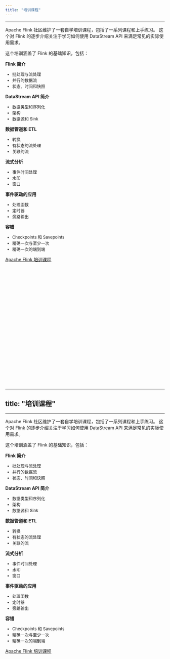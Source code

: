 ```yaml
---
title: "培训课程"
---
```


<hr/>

Apache Flink 社区维护了一套自学培训课程，包括了一系列课程和上手练习。 这个对 Flink 的逐步介绍关注于学习如何使用 DataStream API 来满足常见的实际使用需求。

这个培训涵盖了 Flink 的基础知识，包括：

<div class="row">
    <div class="col-sm-4">
        <div class="panel panel-default">
            <div class="panel-heading">
                <span class="glyphicon glyphicon-blackboard"></span>  <b>Flink 简介</b>
            </div>
            <div class="panel-body">
                <ul style="font-size: small;">
                    <li>批处理与流处理</li>
                    <li>并行的数据流</li>
                    <li>状态、时间和快照</li>
                </ul>
            </div>
        </div>
    </div>
    <div class="col-sm-4">
        <div class="panel panel-default">
            <div class="panel-heading">
                <span class="glyphicon glyphicon-random"></span> <b>DataStream API 简介</b>
            </div>
            <div class="panel-body">
                <ul style="font-size: small;">
                    <li>数据类型和序列化</li>
                    <li>架构</li>
                    <li>数据源和 Sink</li>
                </ul>
            </div>
        </div>
    </div>
    <div class="col-sm-4">
        <div class="panel panel-default">
            <div class="panel-heading">
                <span class="glyphicon glyphicon-copy"></span> <b>数据管道和 ETL</b>
            </div>
            <div class="panel-body">
                <ul style="font-size: small;">
                <li>转换</li>
                <li>有状态的流处理</li>
                <li>关联的流</li>
                </ul>
            </div>
        </div>
    </div>
</div>
<div class="row">
    <div class="col-sm-4">
        <div class="panel panel-default">
            <div class="panel-heading">
                <span class="glyphicon glyphicon-time"></span> <b>流式分析</b>
            </div>
            <div class="panel-body">
                <ul style="font-size: small;">
                <li>事件时间处理</li>
                <li>水印</li>
                <li>窗口</li>
                </ul>
            </div>
        </div>
    </div>
    <div class="col-sm-4">
        <div class="panel panel-default">
            <div class="panel-heading">
                <span class="glyphicon glyphicon-log-in"></span> <b>事件驱动的应用</b>
            </div>
            <div class="panel-body">
                <ul style="font-size: small;">
                <li>处理函数</li>
                <li>定时器</li>
                <li>旁路输出</li>
                </ul>
            </div>
        </div>
    </div>
    <div class="col-sm-4">
        <div class="panel panel-default">
            <div class="panel-heading">
                <span class="glyphicon glyphicon-ok"></span> <b>容错</b>
            </div>
            <div class="panel-body">
                <ul style="font-size: small;">
                <li>Checkpoints 和 Savepoints</li>
                <li>精确一次与至少一次</li>
                <li>精确一次的端到端</li>
                </ul>
            </div>
        </div>
    </div>
</div>

<div style="margin-bottom: 400px;">
<a href="{{site.DOCS_BASE_URL}}flink-docs-stable/zh/learn-flink" target='_blank'>Apache Flink 培训课程 <small><span class="glyphicon glyphicon-new-window"></span></small> </a> 
</div>

<!-- 
Any page on this site whose contents aren't tall enough will not render correctly when scrolling.
Hence the margin-bottom on the div above.
-->
---
title: "培训课程"
---

<hr/>

Apache Flink 社区维护了一套自学培训课程，包括了一系列课程和上手练习。 这个对 Flink 的逐步介绍关注于学习如何使用 DataStream API 来满足常见的实际使用需求。

这个培训涵盖了 Flink 的基础知识，包括：

<div class="row">
    <div class="col-sm-4">
        <div class="panel panel-default">
            <div class="panel-heading">
                <span class="glyphicon glyphicon-blackboard"></span>  <b>Flink 简介</b>
            </div>
            <div class="panel-body">
                <ul style="font-size: small;">
                    <li>批处理与流处理</li>
                    <li>并行的数据流</li>
                    <li>状态、时间和快照</li>
                </ul>
            </div>
        </div>
    </div>
    <div class="col-sm-4">
        <div class="panel panel-default">
            <div class="panel-heading">
                <span class="glyphicon glyphicon-random"></span> <b>DataStream API 简介</b>
            </div>
            <div class="panel-body">
                <ul style="font-size: small;">
                    <li>数据类型和序列化</li>
                    <li>架构</li>
                    <li>数据源和 Sink</li>
                </ul>
            </div>
        </div>
    </div>
    <div class="col-sm-4">
        <div class="panel panel-default">
            <div class="panel-heading">
                <span class="glyphicon glyphicon-copy"></span> <b>数据管道和 ETL</b>
            </div>
            <div class="panel-body">
                <ul style="font-size: small;">
                <li>转换</li>
                <li>有状态的流处理</li>
                <li>关联的流</li>
                </ul>
            </div>
        </div>
    </div>
</div>
<div class="row">
    <div class="col-sm-4">
        <div class="panel panel-default">
            <div class="panel-heading">
                <span class="glyphicon glyphicon-time"></span> <b>流式分析</b>
            </div>
            <div class="panel-body">
                <ul style="font-size: small;">
                <li>事件时间处理</li>
                <li>水印</li>
                <li>窗口</li>
                </ul>
            </div>
        </div>
    </div>
    <div class="col-sm-4">
        <div class="panel panel-default">
            <div class="panel-heading">
                <span class="glyphicon glyphicon-log-in"></span> <b>事件驱动的应用</b>
            </div>
            <div class="panel-body">
                <ul style="font-size: small;">
                <li>处理函数</li>
                <li>定时器</li>
                <li>旁路输出</li>
                </ul>
            </div>
        </div>
    </div>
    <div class="col-sm-4">
        <div class="panel panel-default">
            <div class="panel-heading">
                <span class="glyphicon glyphicon-ok"></span> <b>容错</b>
            </div>
            <div class="panel-body">
                <ul style="font-size: small;">
                <li>Checkpoints 和 Savepoints</li>
                <li>精确一次与至少一次</li>
                <li>精确一次的端到端</li>
                </ul>
            </div>
        </div>
    </div>
</div>

<div style="margin-bottom: 400px;">
<a href="{{site.DOCS_BASE_URL}}flink-docs-stable/zh/learn-flink" target='_blank'>Apache Flink 培训课程 <small><span class="glyphicon glyphicon-new-window"></span></small> </a> 
</div>

<!-- 
Any page on this site whose contents aren't tall enough will not render correctly when scrolling.
Hence the margin-bottom on the div above.
-->
